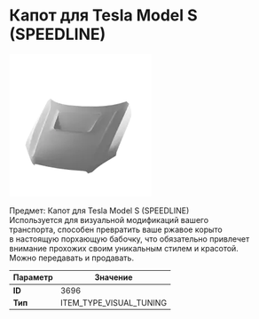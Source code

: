 # Капот для Tesla Model S (SPEEDLINE)

![Item Image](../img/3696.webp?raw=true)

Предмет: Капот для Tesla Model S (SPEEDLINE)<br>Используется для визуальной модификаций вашего<br>транспорта, способен превратить ваше ржавое корыто<br>в настоящую порхающую бабочку, что обязательно привлечет<br>внимание прохожих своим уникальным стилем и красотой.<br>Можно передавать и продавать.


| Параметр | Значение |
|----------|----------|
| **ID** | 3696 |
| **Тип** | ITEM_TYPE_VISUAL_TUNING |

